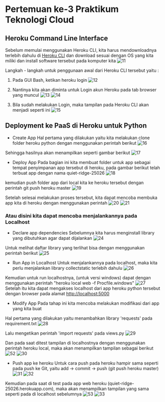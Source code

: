 # Pertemuan ke-3 Praktikum Teknologi Cloud

## Heroku Command Line Interface

Sebelum memulai menggunakan Heroku CLI, kita harus mendownloadnya terlebih dahulu di [Heroku CLI](https://devcenter.heroku.com/articles/heroku-cli) dan download sesuai dengan OS yang kita miliki dan install software tersebut pada komputer kita
![11](https://github.com/amharnh13/tekn-cloud-computing/blob/master/minggu-03/Image/11.png)


Langkah - langkah untuk penggunaan awal dari Heroku CLI tersebut yaitu :
1. Pada GUI Bash, ketikan heroku login
![12](https://github.com/amharnh13/tekn-cloud-computing/blob/master/minggu-03/Image/12.png)

2. Nantinya kita akan diminta untuk Login akun Heroku pada tab browser yang muncul
![13](https://github.com/amharnh13/tekn-cloud-computing/blob/master/minggu-03/Image/13.png)
![14](https://github.com/amharnh13/tekn-cloud-computing/blob/master/minggu-03/Image/14.png)

3. Bila sudah melakukan Login, maka tampilan pada Heroku CLI akan menjadi seperti ini
![15](https://github.com/amharnh13/tekn-cloud-computing/blob/master/minggu-03/Image/15.png)


## Deployment ke PaaS di Heroku untuk Python
- Create App
Hal pertama yang dilakukan yaitu kita melakukan clone folder heroku python dengan menggunakan perintah berikut
![16](https://github.com/amharnh13/tekn-cloud-computing/blob/master/minggu-03/Image/16.png)

Sehingga hasilnya akan menampilkan seperti gambar berikut
![17](https://github.com/amharnh13/tekn-cloud-computing/blob/master/minggu-03/Image/17.png)

- Deploy App
Pada bagian ini kita membuat folder untuk app sebagai tempat penyimpanan app tersebut di heroku, pada gambar berikut telah terbuat app dengan nama quiet-ridge-25026
![18](https://github.com/amharnh13/tekn-cloud-computing/blob/master/minggu-03/Image/18.png)

kemudian push folder app dari local kita ke heroku tersebut dengan perintah git push heroku master
![19](https://github.com/amharnh13/tekn-cloud-computing/blob/master/minggu-03/Image/19.png)

Setelah selesai melakukan proses tersebut, kita dapat mencoba membuka app kita di heroku dengan menggunakan perintah
![20](https://github.com/amharnh13/tekn-cloud-computing/blob/master/minggu-03/Image/20.png)
![21](https://github.com/amharnh13/tekn-cloud-computing/blob/master/minggu-03/Image/21.png)

### Atau disini kita dapat mencoba menjalankannya pada Localhost
- Declare app dependencies
Sebelumnya kita harus menginstall library yang dibutuhkan agar dapat dijalankan
![24](https://github.com/amharnh13/tekn-cloud-computing/blob/master/minggu-03/Image/24.png)

Untuk melihat daftar library yang terlihat bisa dengan menggunakan perintah berikut
![25](https://github.com/amharnh13/tekn-cloud-computing/blob/master/minggu-03/Image/25.png)

- Run App in Localhost
Untuk menjalankannya pada localhost, maka kita perlu menjalankan library collectstatic terlebih dahulu
![26](https://github.com/amharnh13/tekn-cloud-computing/blob/master/minggu-03/Image/26.png)

Kemudian untuk run localhostnya, (untuk versi windows) dapat dengan menggunakan perintah "heroku local web -f Procfile.windows"
![27](https://github.com/amharnh13/tekn-cloud-computing/blob/master/minggu-03/Image/27.png)
Setelah itu kita dapat mengakses localhost dari app heroku python tersebut dengan browser pada alamat [http://localhost:5000](http://localhost:5000)

- Modify App
Pada tahap ini kita mencoba melakukan modifikasi dari app yang kita buat

Hal pertama yang dilakukan yaitu menambahkan library 'requests' pada requirement.txt
![28](https://github.com/amharnh13/tekn-cloud-computing/blob/master/minggu-03/Image/28.png)

Lalu mengetikan perintah 'import requests' pada views.py
![29](https://github.com/amharnh13/tekn-cloud-computing/blob/master/minggu-03/Image/29.png)

Dan pada saat ditest tampilan di localhostnya dengan menggunakan perintah heroku local, maka akan menampilkan tampilan sebagai berikut
![52](https://github.com/amharnh13/tekn-cloud-computing/blob/master/minggu-03/Image/52.png)
![30](https://github.com/amharnh13/tekn-cloud-computing/blob/master/minggu-03/Image/30.png)

- Push app ke heroku
Untuk cara push pada heroku hampir sama seperti pada push ke Git, yaitu add -> commit -> push (git push heroku master)
![31](https://github.com/amharnh13/tekn-cloud-computing/blob/master/minggu-03/Image/31.png)
![32](https://github.com/amharnh13/tekn-cloud-computing/blob/master/minggu-03/Image/32.png)

Kemudian pada saat di test pada app web heroku (quiet-ridge-25026.herokuapp.com), maka akan menampilkan tampilan yang sama seperti pada di localhost sebelumnya
![53](https://github.com/amharnh13/tekn-cloud-computing/blob/master/minggu-03/Image/53.png)
![33](https://github.com/amharnh13/tekn-cloud-computing/blob/master/minggu-03/Image/33.png)


